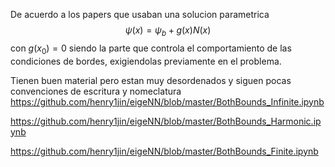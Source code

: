 De acuerdo a los papers que usaban una solucion parametrica
$$
\psi(x) = \psi_b + g(x) N(x)
$$
con $g(x_0) = 0$ siendo la parte que controla el comportamiento de las condiciones de bordes, exigiendolas previamente en el problema.

Tienen buen material pero estan muy desordenados y siguen pocas convenciones de escritura y nomeclatura
https://github.com/henry1jin/eigeNN/blob/master/BothBounds_Infinite.ipynb

https://github.com/henry1jin/eigeNN/blob/master/BothBounds_Harmonic.ipynb

https://github.com/henry1jin/eigeNN/blob/master/BothBounds_Finite.ipynb